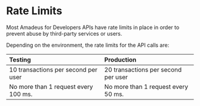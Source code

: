 # Rate Limits

Most Amadeus for Developers APIs have rate limits in place in order to prevent abuse by third-party services or users.

Depending on the environment, the rate limits for the API calls are:

| Testing | Production |
| :--- | :--- |
| 10 transactions per second per user | 20 transactions per second per user  |
| No more than 1 request every 100 ms. | No more than 1 request every 50 ms. |


